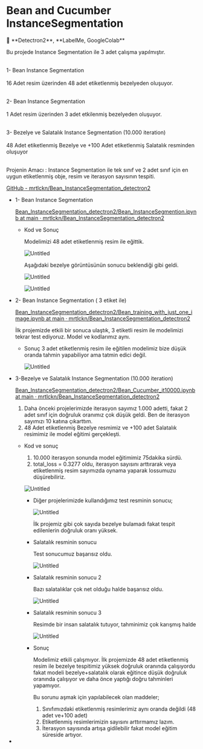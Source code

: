 # Bean and Cucumber InstanceSegmentation

<aside>
📖 **Detectron2**, **LabelMe, GoogleColab**

Bu projede Instance Segmentation  ile 3 adet çalışma yapılmıştır.

<br>1- Bean Instance Segmentation </br>
<br>16 Adet resim üzerinden 48 adet etiketlenmiş bezelyeden oluşuyor.</br>

<br>2- Bean Instance Segmentation</br>
<br>1 Adet resim üzerinden 3 adet etkilenmiş bezelyeden oluşuyor.</br>

<br>3- Bezelye ve Salatalık Instance Segmentation (10.000 iteration)</br>
<br>48 Adet etiketlenmiş Bezelye ve +100 Adet etiketlenmiş Salatalık resminden oluşuyor</br>

<br>Projenin Amacı : Instance Segmentation ile tek sınıf ve 2 adet sınıf  için en uygun etiketlenmiş obje, resim ve iterasyon sayısının tespiti.</br>

[GitHub - mrtlckn/Bean_InstanceSegmentation_detectron2](https://github.com/mrtlckn/Bean_InstanceSegmentation_detectron2)

</aside>

- 1- Bean Instance Segmentation
    
    [Bean_InstanceSegmentation_detectron2/Bean_InstanceSegmention.ipynb at main · mrtlckn/Bean_InstanceSegmentation_detectron2](https://github.com/mrtlckn/Bean_InstanceSegmentation_detectron2/blob/main/Bean_InstanceSegmention.ipynb)
    
    - Kod ve Sonuç
        
        Modelimizi 48 adet etiketlenmiş resim ile eğittik.
        
        ![Untitled](readme_images/Untitled.png)
        
        Aşağıdaki bezelye görüntüsünün sonucu beklendiği gibi geldi.
        
        ![Untitled](readme_images/Untitled%201.png)
        
        ![Untitled](readme_images/Untitled%202.png)
        
- 2- Bean Instance Segmentation ( 3 etiket ile)
    
    [Bean_InstanceSegmentation_detectron2/Bean_training_with_just_one_image.ipynb at main · mrtlckn/Bean_InstanceSegmentation_detectron2](https://github.com/mrtlckn/Bean_InstanceSegmentation_detectron2/blob/main/Bean_training_with_just_one_image.ipynb)
    
    İlk projemizde etkili bir sonuca ulaştık, 3 etiketli resim ile modelimizi tekrar test ediyoruz.
    Model ve kodlarımız aynı.
    
    - Sonuç
    3 adet etiketlenmiş resim ile eğitilen modelimiz bize düşük oranda tahmin yapabiliyor ama tatmin edici değil.
        
        ![Untitled](readme_images/Untitled%203.png)
        
- 3-Bezelye ve Salatalık Instance Segmentation (10.000 iteration)
    
    [Bean_InstanceSegmentation_detectron2/Bean_Cucumber_it10000.ipynb at main · mrtlckn/Bean_InstanceSegmentation_detectron2](https://github.com/mrtlckn/Bean_InstanceSegmentation_detectron2/blob/main/Bean_Cucumber_it10000.ipynb)
    
    1. Daha önceki projelerimizde iterasyon sayımız 1.000 adetti, fakat 2 adet sınıf için doğruluk oranımız çok düşük geldi. Ben de iterasyon sayımızı 10 katına çıkarttım.
    2. 48 Adet etiketlenmiş Bezelye resmimiz ve +100 adet Salatalık resimimiz ile model eğitimi gerçekleşti.
    - Kod ve sonuç
        1. 10.000 iterasyon sonunda model eğitimimiz 75dakika sürdü.
        2. total_loss = 0.3277 oldu, iterasyon sayısını arttırarak veya etiketlenmiş resim sayımızda oynama yaparak lossumuzu düşürebiliriz.
        
        ![Untitled](readme_images/Untitled%204.png)
        
        - Diğer projelerimizde kullandığımız test resminin sonucu;
            
            ![Untitled](readme_images/Untitled%205.png)
            
            İlk projemiz gibi çok sayıda bezelye bulamadı fakat tespit edilenlerin doğruluk oranı yüksek.
            
        - Salatalık resminin sonucu
            
            Test sonucumuz başarısız oldu. 
            
            ![Untitled](readme_images/Untitled%206.png)
            
        - Salatalık resminin sonucu 2
            
            Bazı salatalıklar çok net olduğu halde başarısız oldu.
            
            ![Untitled](readme_images/Untitled%207.png)
            
        - Salatalık resminin sonucu 3
            
            Resimde bir insan salatalık tutuyor, tahminimiz çok karışmış halde
            
            ![Untitled](readme_images/Untitled%208.png)
            
        - Sonuç
            
            Modelimiz etkili çalışmıyor. İlk projemizde 48 adet etiketlenmiş resim ile bezelye tespitimiz yüksek doğruluk oranında çalışıyordu fakat modeli bezelye+salatalık olarak eğitince düşük doğruluk oranında çalışıyor ve daha önce yaptığı doğru tahminleri yapamıyor.
            
            Bu sorunu aşmak için yapılabilecek olan maddeler;
            
            1. Sınıfımızdaki etiketlenmiş resimlerimiz aynı oranda değildi (48 adet ve+100 adet)
            2. Etiketlenmiş resimlerimizin sayısını arttırmamız lazım.
            3.  İterasyon sayısında artışa gidilebilir fakat model eğitim süreside artıyor.
        

-

